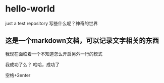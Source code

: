 # hello-world
just a test repository 
写些什么呢？神奇的世界

## 这是一个markdown文档，可以记录文字相关的东西 
我现在面临着一个不知道怎么开启另外一行的模式  

我成功了么？
哈哈，成功了  

空格+2enter
